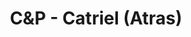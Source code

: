 ---
title: C&P - Catriel (Atras)
category: 01_artistas
designSlug: cat-paco-cabeza-catriel
image: '/products/cabezotas/catriel/principal.jpg'
imageHover: '/products/cabezotas/catriel/normal.jpg'
prendas: [
    {   
        title: 'Remera',
        slug: 'remera',          
        image: '/products/cabezotas/catriel/normal.jpg',
        price: 'remerasPrecio',
        talles: 'remerasTalles'
    },
    {
        title: 'Remera Oversize',
        slug: 'remera-oversize',
        image: '/products/cabezotas/catriel/oversize.jpg',
        price: 'oversizePrecio',
        talles: 'oversizeTalles'
    },
    {
        title: 'Pupera Oversize',
        slug: 'pupera-oversize',
        image: '/products/cabezotas/catriel/pupera.jpg',
        price: 'remerasPrecio',
        talles: 'oversizePuperasTalles'
    },
    {
         title: 'Buzo',
         slug: 'buzo',
         image: '/products/cabezotas/catriel/buzo.jpg',
         price: buzosPrecio,
        talles: 'BuzosTalles'
     },
    {
        title: 'Musculosa M',
        slug: 'musculosa-mujer',
        image: '/products/cabezotas/catriel/musculosa.jpg',
        price: 'musculosaPrecio',
        talles: 'musculosasMujerTalles'
    },
    {
        title: 'Musculosa H',
        slug: 'musculoso',
        image: '/products/cabezotas/catriel/musculoso.jpg',
        price: 'musculosaPrecio',
        talles: 'musculosasHombreTalles'
    }
]
---